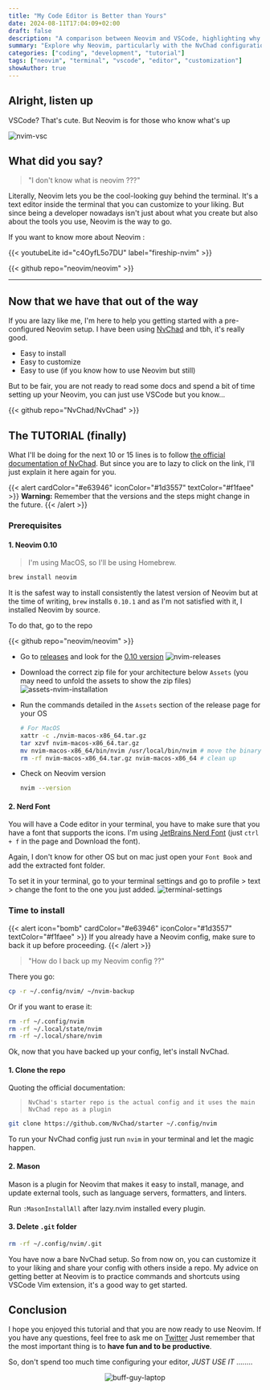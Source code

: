 ```yaml
---
title: "My Code Editor is Better than Yours"
date: 2024-08-11T17:04:09+02:00
draft: false
description: "A comparison between Neovim and VSCode, highlighting why Neovim, especially with a setup like NvChad, is the superior choice for developers who prefer a highly customizable and terminal-based code editor."
summary: "Explore why Neovim, particularly with the NvChad configuration, outshines VSCode for developers looking for a powerful and customizable terminal-based code editor. This tutorial covers the installation and setup process for NvChad on macOS, ensuring you're equipped to make the switch."
categories: ["coding", "development", "tutorial"]
tags: ["neovim", "terminal", "vscode", "editor", "customization"]
showAuthor: true
---
```


## Alright, listen up

VSCode? That's cute. But Neovim is for those who know what's up

![nvim-vsc](img/nvim-chad.png)

## What did you say?

> "I don't know what is neovim ???"

Literally, Neovim lets you be the cool-looking guy behind the terminal. It's a text editor inside the terminal that you can customize to your liking. But since being a developer nowadays isn't just about what you create but also about the tools you use, Neovim is the way to go.

If you want to know more about Neovim :

{{< youtubeLite id="c4OyfL5o7DU" label="fireship-nvim" >}}

{{< github repo="neovim/neovim" >}}

---

## Now that we have that out of the way

If you are lazy like me, I'm here to help you getting started with a pre-configured Neovim setup. I have been using [NvChad](https://nvchad.com/) and tbh, it's really good.

- Easy to install
- Easy to customize
- Easy to use (if you know how to use Neovim but still)

But to be fair, you are not ready to read some docs and spend a bit of time setting up your Neovim, you can just use VSCode but you know...

{{< github repo="NvChad/NvChad" >}}

## The TUTORIAL (finally)

What I'll be doing for the next 10 or 15 lines is to follow [the official documentation of NvChad](https://nvchad.com/docs/quickstart/install). But since you are to lazy to click on the link, I'll just explain it here again for you.

{{< alert cardColor="#e63946" iconColor="#1d3557" textColor="#f1faee" >}}
**Warning:** Remember that the versions and the steps might change in the future.
{{< /alert >}}

### Prerequisites

#### 1. Neovim 0.10

> I'm using MacOS, so I'll be using Homebrew.

```bash
brew install neovim
```

It is the safest way to install consistently the latest version of Neovim but at the time of writing, `brew` installs `0.10.1` and as I'm not satisfied with it, I installed Neovim by source.

To do that, go to the repo

{{< github repo="neovim/neovim" >}}

- Go to [releases](https://github.com/neovim/neovim/releases) and look for the [0.10 version](https://github.com/neovim/neovim/releases/tag/v0.10.0)
  ![nvim-releases](img/nvim-releases.png)
- Download the correct zip file for your architecture below `Assets` (you may need to unfold the assets to show the zip files)
  ![assets-nvim-installation](img/assets-nvim-installation.png)
- Run the commands detailed in the `Assets` section of the release page for your OS

  ```bash
  # For MacOS
  xattr -c ./nvim-macos-x86_64.tar.gz
  tar xzvf nvim-macos-x86_64.tar.gz
  mv nvim-macos-x86_64/bin/nvim /usr/local/bin/nvim # move the binary to the bin folder
  rm -rf nvim-macos-x86_64.tar.gz nvim-macos-x86_64 # clean up
  ```

- Check on Neovim version

  ```bash
  nvim --version
  ```

#### 2. Nerd Font

You will have a Code editor in your terminal, you have to make sure that you have a font that supports the icons. I'm using [JetBrains Nerd Font](https://www.nerdfonts.com/font-downloads) (just `ctrl + f` in the page and Download the font).

Again, I don't know for other OS but on mac just open your `Font Book` and add the extracted font folder.

To set it in your terminal, go to your terminal settings and go to profile > text > change the font to the one you just added.
![terminal-settings](img/terminal-settings.png)

### Time to install

{{< alert icon="bomb" cardColor="#e63946" iconColor="#1d3557" textColor="#f1faee" >}}
If you already have a Neovim config, make sure to back it up before proceeding.
{{< /alert >}}

> "How do I back up my Neovim config ??"

There you go:

```bash
cp -r ~/.config/nvim/ ~/nvim-backup
```

Or if you want to erase it:

```bash
rm -rf ~/.config/nvim
rm -rf ~/.local/state/nvim
rm -rf ~/.local/share/nvim
```

Ok, now that you have backed up your config, let's install NvChad.

#### 1. Clone the repo

Quoting the official documentation:

> `NvChad's starter repo is the actual config and it uses the main NvChad repo as a plugin`

```bash
git clone https://github.com/NvChad/starter ~/.config/nvim
```

To run your NvChad config just run `nvim` in your terminal and let the magic happen.

#### 2. Mason

Mason is a plugin for Neovim that makes it easy to install, manage, and update external tools, such as language servers, formatters, and linters.

Run `:MasonInstallAll` after lazy.nvim installed every plugin.

#### 3. Delete `.git` folder

```bash
rm -rf ~/.config/nvim/.git
```

You have now a bare NvChad setup. So from now on, you can customize it to your liking and share your config with others inside a repo.
My advice on getting better at Neovim is to practice commands and shortcuts using VSCode Vim extension, it's a good way to get started.

## Conclusion

I hope you enjoyed this tutorial and that you are now ready to use Neovim. If you have any questions, feel free to ask me on [Twitter](https://x.com/loisglld)
Just remember that the most important thing is to **have fun and to be productive**.

So, don't spend too much time configuring your editor, _JUST USE IT_ ........

<p align="center">
  <img src="./img/buff-guy-laptop.png" alt="buff-guy-laptop"/>
</p>
